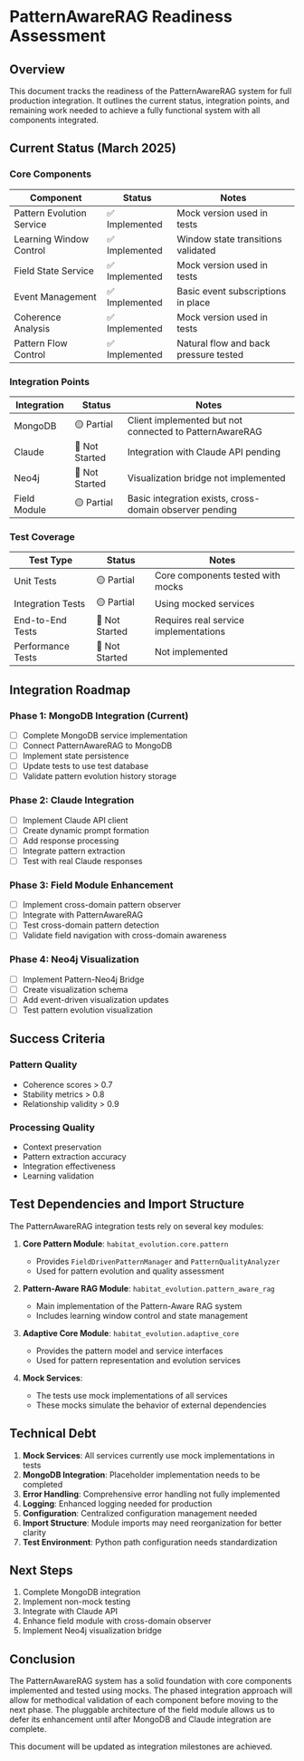 # PatternAwareRAG Readiness Assessment

## Overview

This document tracks the readiness of the PatternAwareRAG system for full production integration. It outlines the current status, integration points, and remaining work needed to achieve a fully functional system with all components integrated.

## Current Status (March 2025)

### Core Components

| Component | Status | Notes |
|-----------|--------|-------|
| Pattern Evolution Service | ✅ Implemented | Mock version used in tests |
| Learning Window Control | ✅ Implemented | Window state transitions validated |
| Field State Service | ✅ Implemented | Mock version used in tests |
| Event Management | ✅ Implemented | Basic event subscriptions in place |
| Coherence Analysis | ✅ Implemented | Mock version used in tests |
| Pattern Flow Control | ✅ Implemented | Natural flow and back pressure tested |

### Integration Points

| Integration | Status | Notes |
|-------------|--------|-------|
| MongoDB | 🟡 Partial | Client implemented but not connected to PatternAwareRAG |
| Claude | 🔴 Not Started | Integration with Claude API pending |
| Neo4j | 🔴 Not Started | Visualization bridge not implemented |
| Field Module | 🟡 Partial | Basic integration exists, cross-domain observer pending |

### Test Coverage

| Test Type | Status | Notes |
|-----------|--------|-------|
| Unit Tests | 🟡 Partial | Core components tested with mocks |
| Integration Tests | 🟡 Partial | Using mocked services |
| End-to-End Tests | 🔴 Not Started | Requires real service implementations |
| Performance Tests | 🔴 Not Started | Not implemented |

## Integration Roadmap

### Phase 1: MongoDB Integration (Current)

- [ ] Complete MongoDB service implementation
- [ ] Connect PatternAwareRAG to MongoDB
- [ ] Implement state persistence
- [ ] Update tests to use test database
- [ ] Validate pattern evolution history storage

### Phase 2: Claude Integration

- [ ] Implement Claude API client
- [ ] Create dynamic prompt formation
- [ ] Add response processing
- [ ] Integrate pattern extraction
- [ ] Test with real Claude responses

### Phase 3: Field Module Enhancement

- [ ] Implement cross-domain pattern observer
- [ ] Integrate with PatternAwareRAG
- [ ] Test cross-domain pattern detection
- [ ] Validate field navigation with cross-domain awareness

### Phase 4: Neo4j Visualization

- [ ] Implement Pattern-Neo4j Bridge
- [ ] Create visualization schema
- [ ] Add event-driven visualization updates
- [ ] Test pattern evolution visualization

## Success Criteria

### Pattern Quality

- Coherence scores > 0.7
- Stability metrics > 0.8
- Relationship validity > 0.9

### Processing Quality

- Context preservation
- Pattern extraction accuracy
- Integration effectiveness
- Learning validation

## Test Dependencies and Import Structure

The PatternAwareRAG integration tests rely on several key modules:

1. **Core Pattern Module**: `habitat_evolution.core.pattern`
   - Provides `FieldDrivenPatternManager` and `PatternQualityAnalyzer`
   - Used for pattern evolution and quality assessment

2. **Pattern-Aware RAG Module**: `habitat_evolution.pattern_aware_rag`
   - Main implementation of the Pattern-Aware RAG system
   - Includes learning window control and state management

3. **Adaptive Core Module**: `habitat_evolution.adaptive_core`
   - Provides the pattern model and service interfaces
   - Used for pattern representation and evolution services

4. **Mock Services**:
   - The tests use mock implementations of all services
   - These mocks simulate the behavior of external dependencies

## Technical Debt

1. **Mock Services**: All services currently use mock implementations in tests
2. **MongoDB Integration**: Placeholder implementation needs to be completed
3. **Error Handling**: Comprehensive error handling not fully implemented
4. **Logging**: Enhanced logging needed for production
5. **Configuration**: Centralized configuration management needed
6. **Import Structure**: Module imports may need reorganization for better clarity
7. **Test Environment**: Python path configuration needs standardization

## Next Steps

1. Complete MongoDB integration
2. Implement non-mock testing
3. Integrate with Claude API
4. Enhance field module with cross-domain observer
5. Implement Neo4j visualization bridge

## Conclusion

The PatternAwareRAG system has a solid foundation with core components implemented and tested using mocks. The phased integration approach will allow for methodical validation of each component before moving to the next phase. The pluggable architecture of the field module allows us to defer its enhancement until after MongoDB and Claude integration are complete.

This document will be updated as integration milestones are achieved.
